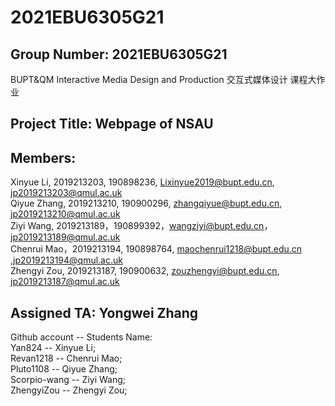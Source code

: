 # 2021EBU6305G21
## Group Number: 2021EBU6305G21
BUPT&QM Interactive Media Design and Production
交互式媒体设计 课程大作业
## Project Title: Webpage of NSAU
## Members:
Xinyue Li, 2019213203, 190898236, Lixinyue2019@bupt.edu.cn, jp2019213203@qmul.ac.uk  
Qiyue Zhang, 2019213210, 190900296, zhangqiyue@bupt.edu.cn, jp2019213210@qmul.ac.uk   
Ziyi Wang, 2019213189，190899392，wangziyi@bupt.edu.cn，jp2019213189@qmul.ac.uk  
Chenrui Mao，2019213194, 190898764, maochenrui1218@bupt.edu.cn ,jp2019213194@qmul.ac.uk    
Zhengyi Zou, 2019213187, 190900632, zouzhengyi@bupt.edu.cn, jp2019213187@qmul.ac.uk    

## Assigned TA: Yongwei Zhang  

Github account -- Students Name:  
    Yan824 -- Xinyue Li;    
    Revan1218 --  Chenrui Mao;  
    Pluto1108 -- Qiyue Zhang;  
    Scorpio-wang -- Ziyi Wang;  
    ZhengyiZou -- Zhengyi Zou;  
